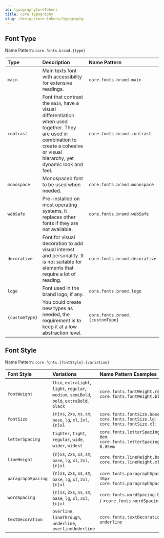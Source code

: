 ```yaml
---
id: typographyCoreTokens
title: Core Typography
slug: /design/core-tokens/typography
---
```


## Font Type

Name Pattern: `core.fonts.brand.{type}`

| Type           | Description                                                                                                                                                                        | Name Pattern                    |
| :------------- | :--------------------------------------------------------------------------------------------------------------------------------------------------------------------------------- | :------------------------------ |
| `main`         | Main texts font with accessibility for extensive readings.                                                                                                                         | `core.fonts.brand.main`         |
| `contrast`     | Font that contrast the `main`, have a visual differentiation when used together. They are used in combination to create a cohesive or visual hierarchy, yet dynamic look and feel. | `core.fonts.brand.contrast`     |
| `monospace`    | Monospaced font to be used when needed.                                                                                                                                            | `core.fonts.brand.monospace`    |
| `webSafe`      | Pre-installed on most operating systems, it replaces other fonts if they are not available.                                                                                        | `core.fonts.brand.webSafe`      |
| `decorative`   | Font for visual decoration to add visual interest and personality. It is not suitable for elements that require a lot of reading.                                                  | `core.fonts.brand.decorative`   |
| `logo`         | Font used in the brand logo, if any.                                                                                                                                               | `core.fonts.brand.logo`         |
| `{customType}` | You could create new types as needed, the requirement is to keep it at a low abstraction level.                                                                                    | `core.fonts.brand.{customType}` |

## Font Style

Name Pattern: `core.fonts.{fontStyle}.{variation}`

| Font Style         | Variations                                                                                   | Name Pattern Examples                                                                                    |
| :----------------- | :------------------------------------------------------------------------------------------- | :------------------------------------------------------------------------------------------------------- |
| `fontWeight`       | `thin`, `extraLight`, `light`, `regular`, `medium`, `semiBold`, `bold`, `extraBold`, `black` | `core.fonts.fontWeight.regular: 400`<br />`core.fonts.fontWeight.black: 900`                             |
| `fontSize`         | `{n}xs`, `2xs`, `xs`, `sm`, `base`, `lg`, `xl`, `2xl`, `{n}xl`                               | `core.fonts.fontSize.base: 16px`<br />`core.fonts.fontSize.lg: 21px`<br />`core.fonts.fontSize.xl: 28px` |
| `letterSpacing`    | `tighter`, `tight`, `regular`, `wide`, `wider`, `widest`                                     | `core.fonts.letterSpacing.regular: 0em`<br />`core.fonts.letterSpacing.wide: 0.05em`                     |
| `lineHeight`       | `{n}xs`, `2xs`, `xs`, `sm`, `base`, `lg`, `xl`, `2xl`, `{n}xl`                               | `core.fonts.lineHeight.base: 1.5em`<br />`core.fonts.lineHeight.xl: 2em`                                 |
| `paragraphSpacing` | `{n}xs`, `2xs`, `xs`, `sm`, `base`, `lg`, `xl`, `2xl`, `{n}xl`                               | `core.fonts.paragraphSpacing.base: 16px`<br />`core.fonts.paragraphSpacing.lg: 2em`                      |
| `wordSpacing`      | `{n}xs`, `2xs`, `xs`, `sm`, `base`, `lg`, `xl`, `2xl`, `{n}xl`                               | `core.fonts.wordSpacing.base: 0em`<br / >`core.fonts.wordSpacing.lg: 1.25em`                             |
| `textDecoration`   | `overline`, `lineThrough`, `underline`, `overlineUnderline`                                  | `core.fonts.textDecoration.underline: underline`                                                         |
